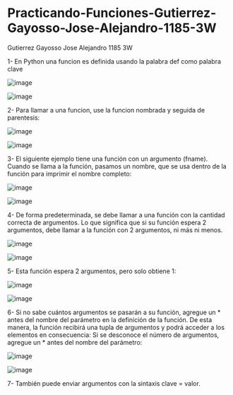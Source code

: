 # Practicando-Funciones-Gutierrez-Gayosso-Jose-Alejandro-1185-3W

Gutierrez Gayosso Jose  Alejandro 1185 3W

1- En Python una funcion es definida usando la palabra def como palabra clave

![image](https://github.com/user-attachments/assets/3fe4731e-9581-4c3e-8257-00cbc58cc9c3)

![image](https://github.com/user-attachments/assets/f6d2e924-a193-4bc1-ac90-43c055ad744a)

2- Para llamar a una funcion, use la funcion nombrada y seguida de parentesis:

![image](https://github.com/user-attachments/assets/bf21a542-a79b-4328-8c68-e47661a944c8)

![image](https://github.com/user-attachments/assets/9df3033c-0d9e-4fda-84c2-27e1771a10a9)

3- El siguiente ejemplo tiene una función con un argumento (fname). Cuando se llama a la función, pasamos un nombre, que se usa dentro de la función para imprimir el nombre completo:

![image](https://github.com/user-attachments/assets/7d1ba774-6083-4f17-9291-a9c85816c335)

![image](https://github.com/user-attachments/assets/0c9fecad-7398-4838-b499-2f75281cbef4)

4- De forma predeterminada, se debe llamar a una función con la cantidad correcta de argumentos. Lo que significa que si su función espera 2 argumentos, debe llamar a la función con 2 argumentos, ni más ni menos.

![image](https://github.com/user-attachments/assets/f912d5ab-4fa4-40f2-b0da-6376e57315cd)

![image](https://github.com/user-attachments/assets/4aa6cc58-4e6d-45ab-92d3-7048b9147ea3)

5- Esta función espera 2 argumentos, pero solo obtiene 1:

![image](https://github.com/user-attachments/assets/22b223d7-27c0-48a8-912a-58951b0fd5f4)

![image](https://github.com/user-attachments/assets/32f18967-7fdf-42c5-bb58-cd81f9f460c4)

6- Si no sabe cuántos argumentos se pasarán a su función, agregue un * antes del nombre del parámetro en la definición de la función.
De esta manera, la función recibirá una tupla de argumentos y podrá acceder a los elementos en consecuencia:
Si se desconoce el número de argumentos, agregue un * antes del nombre del parámetro:

![image](https://github.com/user-attachments/assets/b88f0125-02ec-4180-8fb0-a44c2d7b5287)

![image](https://github.com/user-attachments/assets/49905518-ec07-42ba-b594-5b72a5d61bea)

7- También puede enviar argumentos con la sintaxis clave = valor.
























